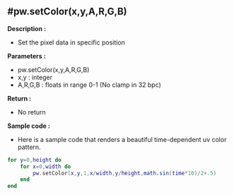 #pw.setColor(x,y,A,R,G,B)
---

**Description :**

- Set the pixel data in specific position

**Parameters :**

- pw.setColor(x,y,A,R,G,B)
- x,y : integer
- A,R,G,B : floats in range 0-1 (No clamp in 32 bpc)		

**Return :**
- No return

**Sample code :**
- Here is a sample code that renders a beautiful time-dependent uv color pattern. 
```lua:setColor.lua
for y=0,height do
	for x=0,width do
		pw.setColor(x,y,1,x/width,y/height,math.sin(time*10)/2+.5)
	end
end
```
